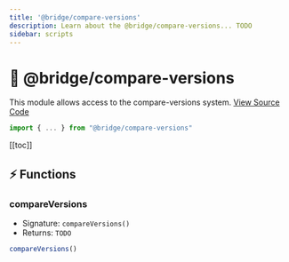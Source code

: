 ```yaml
---
title: '@bridge/compare-versions'
description: Learn about the @bridge/compare-versions... TODO
sidebar: scripts
---
```


# 🧩 @bridge/compare-versions

This module allows access to the compare-versions system.
[View Source Code](https://github.com/bridge-core/editor/blob/main/src/components/Extensions/Scripts/Modules/compareVersions.ts)

```js
import { ... } from "@bridge/compare-versions"
```

[[toc]]

## ⚡ Functions

### compareVersions

-   Signature: `compareVersions()`
-   Returns: `TODO`

```js
compareVersions()
```
